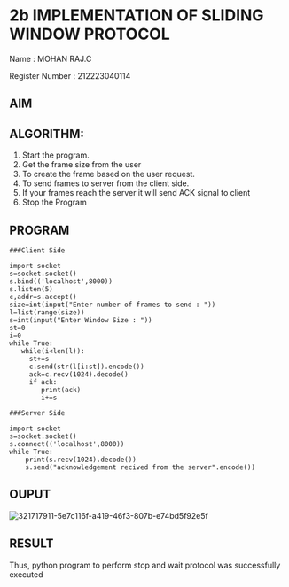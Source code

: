 # 2b IMPLEMENTATION OF SLIDING WINDOW PROTOCOL

Name : MOHAN RAJ.C

Register Number : 212223040114
## AIM
## ALGORITHM:
1. Start the program.
2. Get the frame size from the user
3. To create the frame based on the user request.
4. To send frames to server from the client side.
5. If your frames reach the server it will send ACK signal to client
6. Stop the Program
## PROGRAM
```
###Client Side

import socket
s=socket.socket()
s.bind(('localhost',8000))
s.listen(5)
c,addr=s.accept()
size=int(input("Enter number of frames to send : "))
l=list(range(size))
s=int(input("Enter Window Size : "))
st=0
i=0
while True:
   while(i<len(l)):
     st+=s
     c.send(str(l[i:st]).encode())
     ack=c.recv(1024).decode()
     if ack:
        print(ack)
        i+=s
```
```
###Server Side

import socket
s=socket.socket()
s.connect(('localhost',8000))
while True:
    print(s.recv(1024).decode())
    s.send("acknowledgement recived from the server".encode())
```
## OUPUT

![321717911-5e7c116f-a419-46f3-807b-e74bd5f92e5f](https://github.com/Mohanraj2006/2b_SLIDING_WINDOW_PROTOCOL/assets/152195759/3190a865-ec9d-4403-96e7-e1a99c8f0a18)

## RESULT
Thus, python program to perform stop and wait protocol was successfully executed
